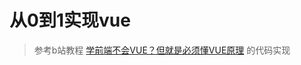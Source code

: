 # 从0到1实现vue
> 参考b站教程 [学前端不会VUE？但就是必须懂VUE原理](https://www.bilibili.com/video/BV15D4y1o73Z?p=3&spm_id_from=pageDriver) 的代码实现